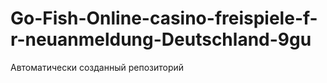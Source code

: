 # Go-Fish-Online-casino-freispiele-f-r-neuanmeldung-Deutschland-9gu
Автоматически созданный репозиторий
